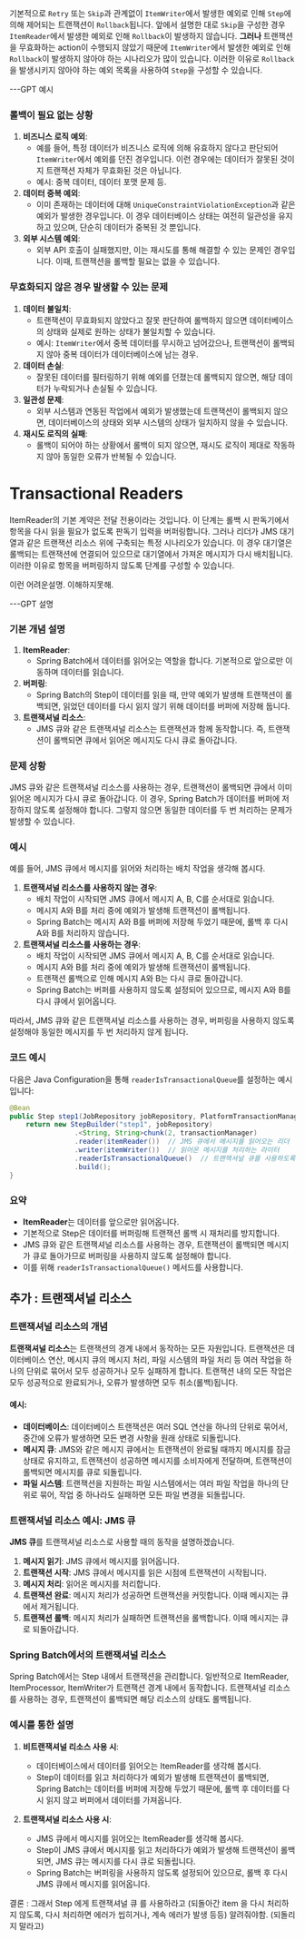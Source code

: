 기본적으로 `Retry` 또는 `Skip`과 관계없이 `ItemWriter`에서 발생한 예외로 인해  `Step`에 의해 제어되는 트랜잭션이 `Rollback`됩니다. 앞에서 설명한 대로 `Skip`을 구성한 경우 `ItemReader`에서 발생한 예외로 인해 `Rollback`이 발생하지 않습니다. 
**그러나** 트랜잭션을 무효화하는 action이 수행되지 않았기 때문에 `ItemWriter`에서 발생한 예외로 인해 `Rollback`이 발생하지 않아야 하는 시나리오가 많이 있습니다. 이러한 이유로 `Rollback`을 발생시키지 않아야 하는 예외 목록을 사용하여 `Step`을 구성할 수 있습니다.

---GPT 예시
### 롤백이 필요 없는 상황

1. **비즈니스 로직 예외**:
    - 예를 들어, 특정 데이터가 비즈니스 로직에 의해 유효하지 않다고 판단되어 `ItemWriter`에서 예외를 던진 경우입니다. 이런 경우에는 데이터가 잘못된 것이지 트랜잭션 자체가 무효화된 것은 아닙니다.
    - 예시: 중복 데이터, 데이터 포맷 문제 등.
2. **데이터 중복 예외**:
    - 이미 존재하는 데이터에 대해 `UniqueConstraintViolationException`과 같은 예외가 발생한 경우입니다. 이 경우 데이터베이스 상태는 여전히 일관성을 유지하고 있으며, 단순히 데이터가 중복된 것 뿐입니다.
3. **외부 시스템 예외**:
    - 외부 API 호출이 실패했지만, 이는 재시도를 통해 해결할 수 있는 문제인 경우입니다. 이때, 트랜잭션을 롤백할 필요는 없을 수 있습니다.

### 무효화되지 않은 경우 발생할 수 있는 문제

1. **데이터 불일치**:
    - 트랜잭션이 무효화되지 않았다고 잘못 판단하여 롤백하지 않으면 데이터베이스의 상태와 실제로 원하는 상태가 불일치할 수 있습니다.
    - 예시: `ItemWriter`에서 중복 데이터를 무시하고 넘어갔으나, 트랜잭션이 롤백되지 않아 중복 데이터가 데이터베이스에 남는 경우.
2. **데이터 손실**:
    - 잘못된 데이터를 필터링하기 위해 예외를 던졌는데 롤백되지 않으면, 해당 데이터가 누락되거나 손실될 수 있습니다.
3. **일관성 문제**:
    - 외부 시스템과 연동된 작업에서 예외가 발생했는데 트랜잭션이 롤백되지 않으면, 데이터베이스의 상태와 외부 시스템의 상태가 일치하지 않을 수 있습니다.
4. **재시도 로직의 실패**:
    - 롤백이 되어야 하는 상황에서 롤백이 되지 않으면, 재시도 로직이 제대로 작동하지 않아 동일한 오류가 반복될 수 있습니다.


# Transactional Readers
ItemReader의 기본 계약은 전달 전용이라는 것입니다. 이 단계는 롤백 시 판독기에서 항목을 다시 읽을 필요가 없도록 판독기 입력을 버퍼링합니다. 그러나 리더가 JMS 대기열과 같은 트랜잭션 리소스 위에 구축되는 특정 시나리오가 있습니다. 이 경우 대기열은 롤백되는 트랜잭션에 연결되어 있으므로 대기열에서 가져온 메시지가 다시 배치됩니다. 이러한 이유로 항목을 버퍼링하지 않도록 단계를 구성할 수 있습니다.

이런 어려운설명. 이해하지못해.

---GPT 설명
### 기본 개념 설명

1. **ItemReader**:
    - Spring Batch에서 데이터를 읽어오는 역할을 합니다. 기본적으로 앞으로만 이동하며 데이터를 읽습니다.
2. **버퍼링**:
    - Spring Batch의 Step이 데이터를 읽을 때, 만약 예외가 발생해 트랜잭션이 롤백되면, 읽었던 데이터를 다시 읽지 않기 위해 데이터를 버퍼에 저장해 둡니다.
3. **트랜잭셔널 리소스**:
    - JMS 큐와 같은 트랜잭셔널 리소스는 트랜잭션과 함께 동작합니다. 즉, 트랜잭션이 롤백되면 큐에서 읽어온 메시지도 다시 큐로 돌아갑니다.

### 문제 상황

JMS 큐와 같은 트랜잭셔널 리소스를 사용하는 경우, 트랜잭션이 롤백되면 큐에서 이미 읽어온 메시지가 다시 큐로 돌아갑니다. 이 경우, Spring Batch가 데이터를 버퍼에 저장하지 않도록 설정해야 합니다. 그렇지 않으면 동일한 데이터를 두 번 처리하는 문제가 발생할 수 있습니다.

### 예시

예를 들어, JMS 큐에서 메시지를 읽어와 처리하는 배치 작업을 생각해 봅시다.

1. **트랜잭셔널 리소스를 사용하지 않는 경우**:
    - 배치 작업이 시작되면 JMS 큐에서 메시지 A, B, C를 순서대로 읽습니다.
    - 메시지 A와 B를 처리 중에 예외가 발생해 트랜잭션이 롤백됩니다.
    - Spring Batch는 메시지 A와 B를 버퍼에 저장해 두었기 때문에, 롤백 후 다시 A와 B를 처리하지 않습니다.
2. **트랜잭셔널 리소스를 사용하는 경우**:
    - 배치 작업이 시작되면 JMS 큐에서 메시지 A, B, C를 순서대로 읽습니다.
    - 메시지 A와 B를 처리 중에 예외가 발생해 트랜잭션이 롤백됩니다.
    - 트랜잭션 롤백으로 인해 메시지 A와 B는 다시 큐로 돌아갑니다.
    - Spring Batch는 버퍼를 사용하지 않도록 설정되어 있으므로, 메시지 A와 B를 다시 큐에서 읽어옵니다.

따라서, JMS 큐와 같은 트랜잭셔널 리소스를 사용하는 경우, 버퍼링을 사용하지 않도록 설정해야 동일한 메시지를 두 번 처리하지 않게 됩니다.

### 코드 예시

다음은 Java Configuration을 통해 `readerIsTransactionalQueue`를 설정하는 예시입니다:

```java
@Bean
public Step step1(JobRepository jobRepository, PlatformTransactionManager transactionManager) {
    return new StepBuilder("step1", jobRepository)
                .<String, String>chunk(2, transactionManager)
                .reader(itemReader())  // JMS 큐에서 메시지를 읽어오는 리더
                .writer(itemWriter())  // 읽어온 메시지를 처리하는 라이터
                .readerIsTransactionalQueue()  // 트랜잭셔널 큐를 사용하도록 설정
                .build();
}

```
### 요약

- **ItemReader**는 데이터를 앞으로만 읽어옵니다.
- 기본적으로 Step은 데이터를 버퍼링해 트랜잭션 롤백 시 재처리를 방지합니다.
- JMS 큐와 같은 트랜잭셔널 리소스를 사용하는 경우, 트랜잭션이 롤백되면 메시지가 큐로 돌아가므로 버퍼링을 사용하지 않도록 설정해야 합니다.
- 이를 위해 `readerIsTransactionalQueue()` 메서드를 사용합니다.




## 추가 : 트랜잭셔널 리소스
### 트랜잭셔널 리소스의 개념

**트랜잭셔널 리소스**는 트랜잭션의 경계 내에서 동작하는 모든 자원입니다. 트랜잭션은 데이터베이스 연산, 메시지 큐의 메시지 처리, 파일 시스템의 파일 처리 등 여러 작업을 하나의 단위로 묶어서 모두 성공하거나 모두 실패하게 합니다. 트랜잭션 내의 모든 작업은 모두 성공적으로 완료되거나, 오류가 발생하면 모두 취소(롤백)됩니다.

#### 예시:

- **데이터베이스**: 데이터베이스 트랜잭션은 여러 SQL 연산을 하나의 단위로 묶어서, 중간에 오류가 발생하면 모든 변경 사항을 원래 상태로 되돌립니다.
- **메시지 큐**: JMS와 같은 메시지 큐에서는 트랜잭션이 완료될 때까지 메시지를 잠금 상태로 유지하고, 트랜잭션이 성공하면 메시지를 소비자에게 전달하며, 트랜잭션이 롤백되면 메시지를 큐로 되돌립니다.
- **파일 시스템**: 트랜잭션을 지원하는 파일 시스템에서는 여러 파일 작업을 하나의 단위로 묶어, 작업 중 하나라도 실패하면 모든 파일 변경을 되돌립니다.

### 트랜잭셔널 리소스 예시: JMS 큐

**JMS 큐**를 트랜잭셔널 리소스로 사용할 때의 동작을 설명하겠습니다.

1. **메시지 읽기**: JMS 큐에서 메시지를 읽어옵니다.
2. **트랜잭션 시작**: JMS 큐에서 메시지를 읽은 시점에 트랜잭션이 시작됩니다.
3. **메시지 처리**: 읽어온 메시지를 처리합니다.
4. **트랜잭션 완료**: 메시지 처리가 성공하면 트랜잭션을 커밋합니다. 이때 메시지는 큐에서 제거됩니다.
5. **트랜잭션 롤백**: 메시지 처리가 실패하면 트랜잭션을 롤백합니다. 이때 메시지는 큐로 되돌아갑니다.

### Spring Batch에서의 트랜잭셔널 리소스

Spring Batch에서는 Step 내에서 트랜잭션을 관리합니다. 일반적으로 ItemReader, ItemProcessor, ItemWriter가 트랜잭션 경계 내에서 동작합니다. 트랜잭셔널 리소스를 사용하는 경우, 트랜잭션이 롤백되면 해당 리소스의 상태도 롤백됩니다.

### 예시를 통한 설명

1. **비트랜잭셔널 리소스 사용 시**:
    
    - 데이터베이스에서 데이터를 읽어오는 ItemReader를 생각해 봅시다.
    - Step이 데이터를 읽고 처리하다가 예외가 발생해 트랜잭션이 롤백되면, Spring Batch는 데이터를 버퍼에 저장해 두었기 때문에, 롤백 후 데이터를 다시 읽지 않고 버퍼에서 데이터를 가져옵니다.
2. **트랜잭셔널 리소스 사용 시**:
    
    - JMS 큐에서 메시지를 읽어오는 ItemReader를 생각해 봅시다.
    - Step이 JMS 큐에서 메시지를 읽고 처리하다가 예외가 발생해 트랜잭션이 롤백되면, JMS 큐는 메시지를 다시 큐로 되돌립니다.
    - Spring Batch는 버퍼링을 사용하지 않도록 설정되어 있으므로, 롤백 후 다시 JMS 큐에서 메시지를 읽어옵니다.

결론 : 그래서 Step 에게 트랜잭셔널 큐 를 사용하라고 (되돌아간 item 을 다시 처리하지 않도록, 다시 처리하면 에러가 씹히거나, 계속 에러가 발생 등등) 알려줘야함. (되돌리지 말라고)